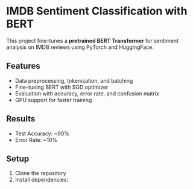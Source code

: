 # IMDB Sentiment Classification with BERT

This project fine-tunes a **pretrained BERT Transformer** for sentiment analysis on IMDB reviews using PyTorch and HuggingFace.

## Features
- Data preprocessing, tokenization, and batching
- Fine-tuning BERT with SGD optimizer
- Evaluation with accuracy, error rate, and confusion matrix
- GPU support for faster training

## Results
- Test Accuracy: ~90%
- Error Rate: ~10%

## Setup
1. Clone the repository
2. Install dependencies:

